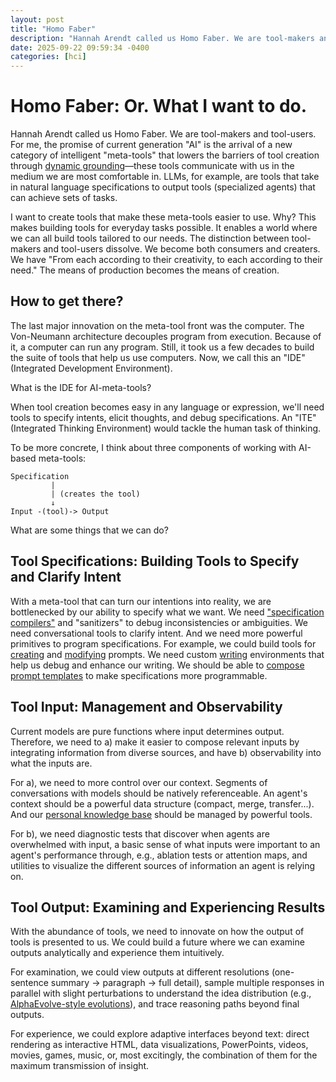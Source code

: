 ```yaml
---
layout: post
title: "Homo Faber"
description: "Hannah Arendt called us Homo Faber. We are tool-makers and tool-users. For me, the promise of current generation AI is the arrival of a new category of intelligent meta-tools"
date: 2025-09-22 09:59:34 -0400
categories: [hci]
---
```


# Homo Faber: Or. What I want to do.

Hannah Arendt called us Homo Faber. We are tool-makers and tool-users. For me, the promise of current generation "AI" is the arrival of a new category of intelligent "meta-tools" that lowers the barriers of tool creation through [dynamic grounding](https://arxiv.org/abs/2402.07342)—these tools communicate with us in the medium we are most comfortable in. LLMs, for example, are tools that take in natural language specifications to output tools (specialized agents) that can achieve sets of tasks.

I want to create tools that make these meta-tools easier to use. Why? This makes building tools for everyday tasks possible. It enables a world where we can all build tools tailored to our needs. The distinction between tool-makers and tool-users dissolve. We become both consumers and creaters. We have "From each according to their creativity, to each according to their need." The means of production becomes the means of creation.

## How to get there?

The last major innovation on the meta-tool front was the computer. The Von-Neumann architecture decouples program from execution. Because of it, a computer can run any program. Still, it took us a few decades to build the suite of tools that help us use computers. Now, we call this an "IDE" (Integrated Development Environment).

What is the IDE for AI-meta-tools?

When tool creation becomes easy in any language or expression, we'll need tools to specify intents, elicit thoughts, and debug specifications. An "ITE" (Integrated Thinking Environment) would tackle the human task of thinking.

To be more concrete, I think about three components of working with AI-based meta-tools:

```
Specification
         |
         | (creates the tool)
         ↓
Input -(tool)-> Output
```

What are some things that we can do?

## Tool Specifications: Building Tools to Specify and Clarify Intent

With a meta-tool that can turn our intentions into reality, we are bottlenecked by our ability to specify what we want. We need ["specification compilers"](https://arxiv.org/abs/2504.09283) and "sanitizers" to debug inconsistencies or ambiguities. We need conversational tools to clarify intent. And we need more powerful primitives to program specifications. For example, we could build tools for [creating](https://github.com/WarrenZhu050413/PromptTemplates/blob/main/global%3A%3Aworkflow%3A%3Aadd-command.md) and [modifying](https://github.com/WarrenZhu050413/PromptTemplates/blob/main/global%3A%3Autility%3A%3Amodify-command.md) prompts. We need custom [writing](https://github.com/WarrenZhu050413/PromptTemplates/blob/main/writing.md) environments that help us debug and enhance our writing. We should be able to [compose prompt templates](https://github.com/anthropics/claude-code/issues/688#issuecomment-3159721526) to make specifications more programmable.

## Tool Input: Management and Observability

Current models are pure functions where input determines output. Therefore, we need to a) make it easier to compose relevant inputs by integrating information from diverse sources, and have b) observability into what the inputs are.

For a), we need to more control over our context. Segments of conversations with models should be natively referenceable. An agent's context should be a powerful data structure (compact, merge, transfer...). And our [personal knowledge base](https://github.com/WarrenZhu050413/PromptTemplates/blob/main/notes.md) should be managed by powerful tools.

For b), we need diagnostic tests that discover when agents are overwhelmed with input, a basic sense of what inputs were important to an agent's performance through, e.g., ablation tests or attention maps, and utilities to visualize the different sources of information an agent is relying on.

## Tool Output: Examining and Experiencing Results

With the abundance of tools, we need to innovate on how the output of tools is presented to us. We could build a future where we can examine outputs analytically and experience them intuitively.

For examination, we could view outputs at different resolutions (one-sentence summary → paragraph → full detail), sample multiple responses in parallel with slight perturbations to understand the idea distribution (e.g., [AlphaEvolve-style evolutions](https://github.com/WarrenZhu050413/openevolve-writing)), and trace reasoning paths beyond final outputs.

For experience, we could explore adaptive interfaces beyond text: direct rendering as interactive HTML, data visualizations, PowerPoints, videos, movies, games, music, or, most excitingly, the combination of them for the maximum transmission of insight.

